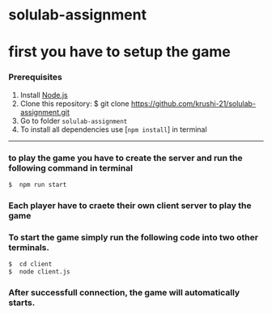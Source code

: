 ﻿# solulab-assignment

# first you have to setup the game

### Prerequisites
1. Install [Node.js](https://nodejs.org/en/download/)   
2. Clone this repository: $ git clone https://github.com/krushi-21/solulab-assignment.git
3. Go to folder `solulab-assignment`  
5. To install all dependencies use [`npm install`] in terminal

---

### to play the game you have to create the server and run the following command in terminal

```bash
$  npm run start
```

### Each player have to craete their own client server to play the game

### To start the game simply run the following code into two other terminals.

```bash
$  cd client
$  node client.js
```

### After successfull connection, the game will automatically starts.
